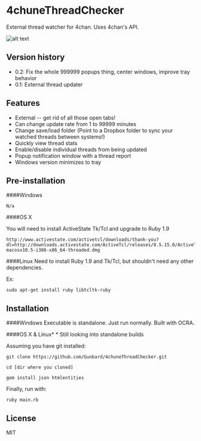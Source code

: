 4chuneThreadChecker
===================
External thread watcher for 4chan. Uses 4chan's API.

![alt text](https://raw.github.com/Gunbard/4chuneThreadChecker/master/readme-img/w7.png "Windows 7 screenshot")

Version history
-------
- 0.2: Fix the whole 999999 popups thing, center windows, improve tray behavior
- 0.1: External thread updater

Features
--------------
* External -- get rid of all those open tabs!
* Can change update rate from 1 to 99999 minutes
* Change save/load folder (Point to a Dropbox folder to sync your watched threads between systems!)
* Quickly view thread stats
* Enable/disable individual threads from being updated
* Popup notification window with a thread report
* Windows version minimizes to tray

Pre-installation
--------------

####Windows
```
N/a
```

####OS X

You will need to install ActiveState Tk/Tcl and upgrade to Ruby 1.9

```
http://www.activestate.com/activetcl/downloads/thank-you?dl=http://downloads.activestate.com/ActiveTcl/releases/8.5.15.0/ActiveTcl8.5.15.1.297588-macosx10.5-i386-x86_64-threaded.dmg
```


####Linux
Need to install Ruby 1.9 and Tk/Tcl, but shouldn't need any other dependencies.

Ex:
```
sudo apt-get install ruby libtcltk-ruby
```

Installation
--------------
####Windows
Executable is standalone. Just run normally.
Built with OCRA.

####OS X & Linux*
\* Still looking into standalone builds

Assuming you have git installed:

```
git clone https://github.com/Gunbard/4chuneThreadChecker.git
```

```
cd [dir where you cloned]
```

```
gem install json htmlentities
```

Finally, run with:

```
ruby main.rb
```

License
----

MIT